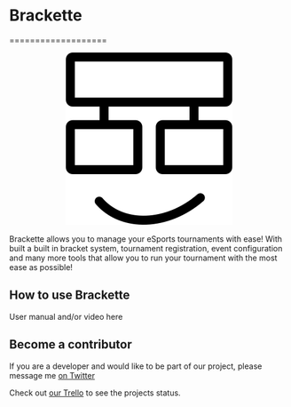# Brackette
===================

<p align="center"><img src="/public/img/logo-300x300.png"></p>

Brackette allows you to manage your eSports tournaments with ease! With built a built in bracket system, tournament registration, event configuration and many more tools that allow you to run your tournament with the most ease as possible! 

How to use Brackette
-------------

User manual and/or video here 

Become a contributor
-------------

If you are a developer and would like to be part of our project, please message me [on Twitter](https://twitter.com/realDanBoy)

Check out [our Trello](https://trello.com/b/qanui9Dy/brackette) to see the projects status.

